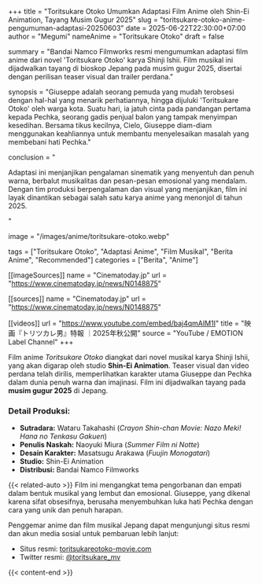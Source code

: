 +++
title = "Toritsukare Otoko Umumkan Adaptasi Film Anime oleh Shin-Ei Animation, Tayang Musim Gugur 2025"
slug = "toritsukare-otoko-anime-pengumuman-adaptasi-20250603"
date = 2025-06-22T22:30:00+07:00
author = "Megumi"
nameAnime = "Toritsukare Otoko"
draft = false

summary = "Bandai Namco Filmworks resmi mengumumkan adaptasi film anime dari novel 'Toritsukare Otoko' karya Shinji Ishii. Film musikal ini dijadwalkan tayang di bioskop Jepang pada musim gugur 2025, disertai dengan perilisan teaser visual dan trailer perdana."

synopsis = "Giuseppe adalah seorang pemuda yang mudah terobsesi dengan hal-hal yang menarik perhatiannya, hingga dijuluki 'Toritsukare Otoko' oleh warga kota. Suatu hari, ia jatuh cinta pada pandangan pertama kepada Pechka, seorang gadis penjual balon yang tampak menyimpan kesedihan. Bersama tikus kecilnya, Cielo, Giuseppe diam-diam menggunakan keahliannya untuk membantu menyelesaikan masalah yang membebani hati Pechka."

conclusion = "<p>Adaptasi ini menjanjikan pengalaman sinematik yang menyentuh dan penuh warna, berbalut musikalitas dan pesan-pesan emosional yang mendalam. Dengan tim produksi berpengalaman dan visual yang menjanjikan, film ini layak dinantikan sebagai salah satu karya anime yang menonjol di tahun 2025.</p>"

image = "/images/anime/toritsukare-otoko.webp"

tags = ["Toritsukare Otoko", "Adaptasi Anime", "Film Musikal", "Berita Anime", "Recommended"]
categories = ["Berita", "Anime"]


[[imageSources]]
name = "Cinematoday.jp"
url = "https://www.cinematoday.jp/news/N0148875"


[[sources]]
name = "Cinematoday.jp"
url = "https://www.cinematoday.jp/news/N0148875"

[[videos]]
url = "https://www.youtube.com/embed/baj4qmAIM1I"
title = "映画『トリツカレ男』特報 ｜2025年秋公開"
source = "YouTube / EMOTION Label Channel"
+++

Film anime *Toritsukare Otoko* diangkat dari novel musikal karya Shinji Ishii, yang akan digarap oleh studio **Shin-Ei Animation**. Teaser visual dan video perdana telah dirilis, memperlihatkan karakter utama Giuseppe dan Pechka dalam dunia penuh warna dan imajinasi. Film ini dijadwalkan tayang pada **musim gugur 2025** di Jepang.

### **Detail Produksi:**
- **Sutradara:** Wataru Takahashi (*Crayon Shin-chan Movie: Nazo Meki! Hana no Tenkasu Gakuen*)  
- **Penulis Naskah:** Naoyuki Miura (*Summer Film ni Notte*)  
- **Desain Karakter:** Masatsugu Arakawa (*Fuujin Monogatari*)  
- **Studio:** Shin-Ei Animation  
- **Distribusi:** Bandai Namco Filmworks

{{< related-auto >}}
Film ini mengangkat tema pengorbanan dan empati dalam bentuk musikal yang lembut dan emosional. Giuseppe, yang dikenal karena sifat obsesifnya, berusaha menyembuhkan luka hati Pechka dengan cara yang unik dan penuh harapan.

Penggemar anime dan film musikal Jepang dapat mengunjungi situs resmi dan akun media sosial untuk pembaruan lebih lanjut:

- Situs resmi: [toritsukareotoko-movie.com](https://toritsukareotoko-movie.com)  
- Twitter resmi: [@toritsukare_mv](https://twitter.com/toritsukare_mv)
 
{{< content-end >}}